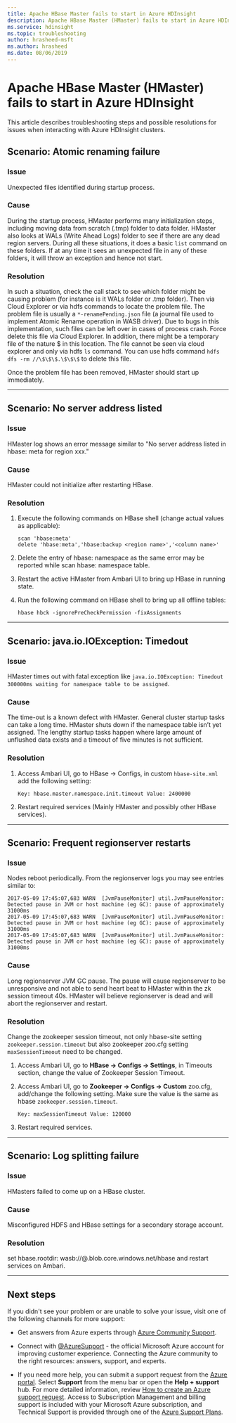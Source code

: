 ```yaml
---
title: Apache HBase Master fails to start in Azure HDInsight
description: Apache HBase Master (HMaster) fails to start in Azure HDInsight
ms.service: hdinsight
ms.topic: troubleshooting
author: hrasheed-msft
ms.author: hrasheed
ms.date: 08/06/2019
---
```


# Apache HBase Master (HMaster) fails to start in Azure HDInsight

This article describes troubleshooting steps and possible resolutions for issues when interacting with Azure HDInsight clusters.

## Scenario: Atomic renaming failure

### Issue

Unexpected files identified during startup process.

### Cause

During the startup process, HMaster performs many initialization steps, including moving data from scratch (.tmp) folder to data folder. HMaster also looks at WALs (Write Ahead Logs) folder to see if there are any dead region servers. During all these situations, it does a basic `list` command on these folders. If at any time it sees an unexpected file in any of these folders, it will throw an exception and hence not start.

### Resolution

In such a situation, check the call stack to see which folder might be causing problem (for instance is it WALs folder or .tmp folder). Then via Cloud Explorer or via hdfs commands to locate the problem file. The problem file is usually a `*-renamePending.json` file (a journal file used to implement Atomic Rename operation in WASB driver). Due to bugs in this implementation, such files can be left over in cases of process crash. Force delete this file via Cloud Explorer. In addition, there might be a temporary file of the nature $ in this location. The file cannot be seen via cloud explorer and only via hdfs `ls` command. You can use hdfs command `hdfs dfs -rm //\$\$\$.\$\$\$` to delete this file.

Once the problem file has been removed, HMaster should start up immediately.

---

## Scenario: No server address listed

### Issue

HMaster log shows an error message similar to "No server address listed in hbase: meta for region xxx."

### Cause

HMaster could not initialize after restarting HBase.

### Resolution

1. Execute the following commands on HBase shell (change actual values as applicable):

    ```
    scan 'hbase:meta'
    delete 'hbase:meta','hbase:backup <region name>','<column name>' 
    ```

1. Delete the entry of hbase: namespace as the same error may be reported while scan hbase: namespace table.

1. Restart the active HMaster from Ambari UI to bring up HBase in running state.

1. Run the following command on HBase shell to bring up all offline tables:

    ```
    hbase hbck -ignorePreCheckPermission -fixAssignments
    ```

---

## Scenario: java.io.IOException: Timedout

### Issue

HMaster times out with fatal exception like `java.io.IOException: Timedout 300000ms waiting for namespace table to be assigned`.

### Cause

The time-out is a known defect with HMaster. General cluster startup tasks can take a long time. HMaster shuts down if the namespace table isn’t yet assigned. The lengthy startup tasks happen where large amount of unflushed data exists and a timeout of five minutes is not sufficient.

### Resolution

1. Access Ambari UI, go to HBase -> Configs, in custom `hbase-site.xml` add the following setting:

    ```
    Key: hbase.master.namespace.init.timeout Value: 2400000  
    ```

1. Restart required services (Mainly HMaster and possibly other HBase services).

---

## Scenario: Frequent regionserver restarts

### Issue

Nodes reboot periodically. From the regionserver logs you may see entries similar to:

```
2017-05-09 17:45:07,683 WARN  [JvmPauseMonitor] util.JvmPauseMonitor: Detected pause in JVM or host machine (eg GC): pause of approximately 31000ms
2017-05-09 17:45:07,683 WARN  [JvmPauseMonitor] util.JvmPauseMonitor: Detected pause in JVM or host machine (eg GC): pause of approximately 31000ms
2017-05-09 17:45:07,683 WARN  [JvmPauseMonitor] util.JvmPauseMonitor: Detected pause in JVM or host machine (eg GC): pause of approximately 31000ms
```

### Cause

Long regionserver JVM GC pause. The pause will cause regionserver to be unresponsive and not able to send heart beat to HMaster within the zk session timeout 40s. HMaster will believe regionserver is dead and will abort the regionserver and restart.

### Resolution

Change the zookeeper session timeout, not only hbase-site setting `zookeeper.session.timeout` but also zookeeper zoo.cfg setting `maxSessionTimeout` need to be changed.

1. Access Ambari UI, go to **HBase -> Configs -> Settings**, in Timeouts section, change the value of Zookeeper Session Timeout.

1. Access Ambari UI, go to **Zookeeper -> Configs -> Custom** zoo.cfg, add/change the following setting. Make sure the value is the same as hbase `zookeeper.session.timeout`.

    ```
    Key: maxSessionTimeout Value: 120000  
    ```

1. Restart required services.

---

## Scenario: Log splitting failure

### Issue

HMasters failed to come up on a HBase cluster.

### Cause

Misconfigured HDFS and HBase settings for a secondary storage account.

### Resolution

set hbase.rootdir: wasb://@.blob.core.windows.net/hbase and restart services on Ambari.

---

## Next steps

If you didn't see your problem or are unable to solve your issue, visit one of the following channels for more support:

* Get answers from Azure experts through [Azure Community Support](https://azure.microsoft.com/support/community/).

* Connect with [@AzureSupport](https://twitter.com/azuresupport) - the official Microsoft Azure account for improving customer experience. Connecting the Azure community to the right resources: answers, support, and experts.

* If you need more help, you can submit a support request from the [Azure portal](https://portal.azure.com/?#blade/Microsoft_Azure_Support/HelpAndSupportBlade/). Select **Support** from the menu bar or open the **Help + support** hub. For more detailed information, review [How to create an Azure support request](https://docs.microsoft.com/azure/azure-supportability/how-to-create-azure-support-request). Access to Subscription Management and billing support is included with your Microsoft Azure subscription, and Technical Support is provided through one of the [Azure Support Plans](https://azure.microsoft.com/support/plans/).
